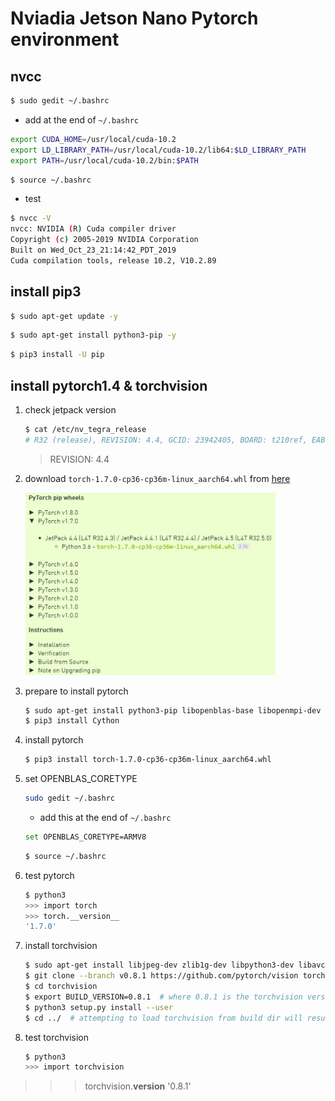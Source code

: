 # Nviadia Jetson Nano Pytorch  environment

## nvcc

```bash
$ sudo gedit ~/.bashrc
```

- add at the end of  `~/.bashrc`

```bash
export CUDA_HOME=/usr/local/cuda-10.2
export LD_LIBRARY_PATH=/usr/local/cuda-10.2/lib64:$LD_LIBRARY_PATH
export PATH=/usr/local/cuda-10.2/bin:$PATH
```

```bash
$ source ~/.bashrc
```

- test

```bash
$ nvcc -V
nvcc: NVIDIA (R) Cuda compiler driver
Copyright (c) 2005-2019 NVIDIA Corporation
Built on Wed_Oct_23_21:14:42_PDT_2019
Cuda compilation tools, release 10.2, V10.2.89
```

## install pip3

```bash
$ sudo apt-get update -y
```

```bash
$ sudo apt-get install python3-pip -y
```

```bash
$ pip3 install -U pip
```

## install pytorch1.4 & torchvision

1. check jetpack version

   ```bash
   $ cat /etc/nv_tegra_release
   # R32 (release), REVISION: 4.4, GCID: 23942405, BOARD: t210ref, EABI: aarch64, DATE: Fri Oct 16 19:44:43 UTC 2020
   ```

   > REVISION: 4.4

2. download  `torch-1.7.0-cp36-cp36m-linux_aarch64.whl`  from [here](https://forums.developer.nvidia.com/t/pytorch-for-jetson-version-1-8-0-now-available/72048)

   <img src="img/1.jpg" width="400px">

3. prepare to install pytorch

   ```bash
   $ sudo apt-get install python3-pip libopenblas-base libopenmpi-dev
   $ pip3 install Cython
   ```

4. install pytorch

   ```bash
   $ pip3 install torch-1.7.0-cp36-cp36m-linux_aarch64.whl
   ```

5. set OPENBLAS_CORETYPE

   ```bash
   sudo gedit ~/.bashrc
   ```

   - add this at the end of  `~/.bashrc`

   ```bash
   set OPENBLAS_CORETYPE=ARMV8
   ```

   ```bash
   $ source ~/.bashrc
   ```

6. test pytorch

   ```bash
   $ python3
   >>> import torch
   >>> torch.__version__
   '1.7.0'
   ```
   
7. install torchvision

   ```bash
   $ sudo apt-get install libjpeg-dev zlib1g-dev libpython3-dev libavcodec-dev libavformat-dev libswscale-dev
   $ git clone --branch v0.8.1 https://github.com/pytorch/vision torchvision   # see below for version of torchvision to download
   $ cd torchvision
   $ export BUILD_VERSION=0.8.1  # where 0.8.1 is the torchvision version  
   $ python3 setup.py install --user
   $ cd ../  # attempting to load torchvision from build dir will result in import error
   ```

8. test torchvision

   ```bash
   $ python3
   >>> import torchvision
>>> torchvision.__version__
   '0.8.1'
   ```
   

